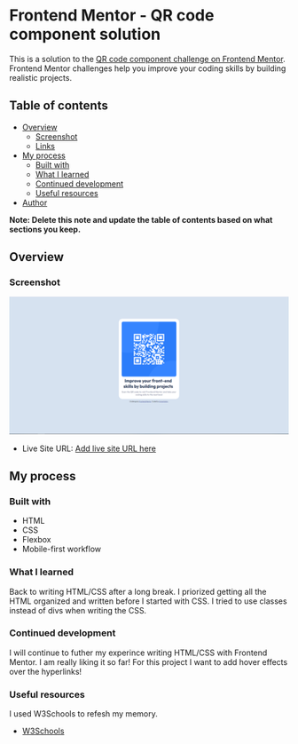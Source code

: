 # Frontend Mentor - QR code component solution

This is a solution to the [QR code component challenge on Frontend Mentor](https://www.frontendmentor.io/challenges/qr-code-component-iux_sIO_H). Frontend Mentor challenges help you improve your coding skills by building realistic projects. 

## Table of contents

- [Overview](#overview)
  - [Screenshot](#screenshot)
  - [Links](#links)
- [My process](#my-process)
  - [Built with](#built-with)
  - [What I learned](#what-i-learned)
  - [Continued development](#continued-development)
  - [Useful resources](#useful-resources)
- [Author](#author)


**Note: Delete this note and update the table of contents based on what sections you keep.**

## Overview

### Screenshot

![](./images/Screenshot.png)


- Live Site URL: [Add live site URL here](https://amkolpin.github.io/QR-Code-Component-Solution-Frontend-Mentor/)

## My process

### Built with

- HTML
- CSS 
- Flexbox
- Mobile-first workflow

### What I learned

Back to writing HTML/CSS after a long break. I priorized getting all the HTML organized and written before I started with CSS. I tried to use classes instead of divs when writing the CSS. 
 

### Continued development

I will continue to futher my experince writing HTML/CSS with Frontend Mentor. I am really liking it so far! For this project I want to add hover effects over the hyperlinks!

### Useful resources
I used W3Schools to refesh my memory. 

- [W3Schools](https://www.w3schools.com/css/default.asp)


